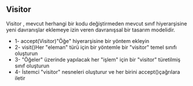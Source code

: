 ## Visitor

Visitor , mevcut herhangi bir kodu değiştirmeden mevcut sınıf hiyerarşisine yeni davranışlar eklemeye izin veren davranışsal bir tasarım modelidir.

- 1- accept(Visitor)"Öğe" hiyerarşisine bir yöntem ekleyin
- 2- visit()Her "eleman" türü için bir yöntemle bir "visitor" temel sınıfı oluşturun
- 3- "Öğeler" üzerinde yapılacak her "işlem" için bir "visitor" türetilmiş sınıf oluşturun
- 4- İstemci "visitor" nesneleri oluşturur ve her birini accept()çağrılara iletir